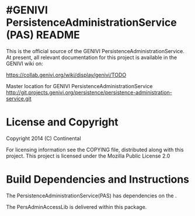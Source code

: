 #GENIVI PersistenceAdministrationService (PAS) README
=====================================

This is the official source of the GENIVI PersistenceAdministrationService. At present, all
relevant documentation for this project is available in the GENIVI wiki on:

https://collab.genivi.org/wiki/display/genivi/TODO

Master location for GENIVI PersistenceAdministrationService
http://git.projects.genivi.org/persistence/persistence-administration-service.git

# License and Copyright 
Copyright 2014 (C) Continental 


For licensing information see the COPYING file, distributed along with this project. This project is licensed under the Mozilla Public License 2.0


# Build Dependencies and Instructions

The PersistenceAdministrationService(PAS) has dependencies
on the .

The PersAdminAccessLib is delivered within this package.
